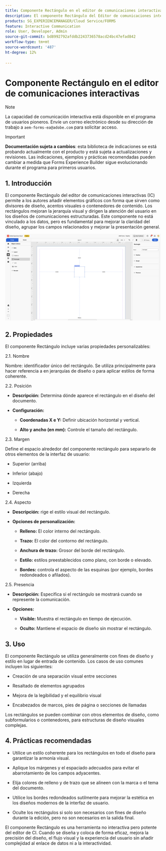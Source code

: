 ```yaml
---
title: Componente Rectángulo en el editor de comunicaciones interactivas
description: El componente Rectángulo del Editor de comunicaciones interactivas en AEM Forms permite a los autores añadir elementos gráficos con forma que sirven como divisores de diseño, acentos visuales o contenedores de contenido.
products: SG_EXPERIENCEMANAGER/Cloud Service/FORMS
feature: Interactive Communication
role: User, Developer, Admin
source-git-commit: bd8992792afddb2243736578acd24bc47efad842
workflow-type: tm+mt
source-wordcount: '487'
ht-degree: 12%

---
```



# Componente Rectángulo en el editor de comunicaciones interactivas

>[!NOTE]
>
> La capacidad de comunicación interactiva está disponible en el programa de usuarios pioneros. Envíe un correo electrónico desde su dirección de trabajo a `aem-forms-ea@adobe.com` para solicitar acceso.

>[!IMPORTANT]
>
> **Documentación sujeta a cambios**: esta biblioteca de indicaciones se está probando actualmente con el producto y está sujeta a actualizaciones y revisiones. Las indicaciones, ejemplos y prácticas recomendadas pueden cambiar a medida que Forms Experience Builder sigue evolucionando durante el programa para primeros usuarios.

## &#x200B;1. Introducción

El componente Rectángulo del editor de comunicaciones interactivas (IC) permite a los autores añadir elementos gráficos con forma que sirven como divisores de diseño, acentos visuales o contenedores de contenido. Los rectángulos mejoran la jerarquía visual y dirigen la atención del usuario en los diseños de comunicaciones estructuradas.
Este componente no está vinculado a los datos, pero es fundamental para mejorar la claridad del diseño, agrupar los campos relacionados y mejorar la presentación general.

![Buscar documento CI](/help/forms/interactive-communication/assets/rectangle.png)

## &#x200B;2. Propiedades

El componente Rectángulo incluye varias propiedades personalizables:

2.1. Nombre

Nombre: identificador único del rectángulo. Se utiliza principalmente para hacer referencia a en jerarquías de diseño o para aplicar estilos de forma coherente.

2.2. Posición

- **Descripción:** Determina dónde aparece el rectángulo en el diseño del documento.

- **Configuración:**

   - **Coordenadas X e Y:** Definir ubicación horizontal y vertical.

   - **Alto y ancho (en mm):** Controle el tamaño del rectángulo.

2.3. Margen

Define el espacio alrededor del componente rectángulo para separarlo de otros elementos de la interfaz de usuario:

- Superior (arriba)

- Inferior (abajo)

- Izquierda

- Derecha

2.4. Aspecto

- **Descripción:** rige el estilo visual del rectángulo.

- **Opciones de personalización:**

   - **Relleno:** El color interno del rectángulo.

   - **Trazo:** El color del contorno del rectángulo.

   - **Anchura de trazo:** Grosor del borde del rectángulo.

   - **Estilo:** estilos preestablecidos como plano, con borde o elevado.

   - **Bordes:** controla el aspecto de las esquinas (por ejemplo, bordes redondeados o afilados).

2.5. Presencia

- **Descripción:** Especifica si el rectángulo se mostrará cuando se represente la comunicación.

- **Opciones:**

   - **Visible:** Muestra el rectángulo en tiempo de ejecución.

   - **Oculto:** Mantiene el espacio de diseño sin mostrar el rectángulo.

## &#x200B;3. Uso

El componente Rectángulo se utiliza generalmente con fines de diseño y estilo en lugar de entrada de contenido. Los casos de uso comunes incluyen los siguientes:

- Creación de una separación visual entre secciones

- Resaltado de elementos agrupados

- Mejora de la legibilidad y el equilibrio visual

- Encabezados de marcos, pies de página o secciones de llamadas

Los rectángulos se pueden combinar con otros elementos de diseño, como subformularios o contenedores, para estructuras de diseño visuales complejas.

## &#x200B;4. Prácticas recomendadas

- Utilice un estilo coherente para los rectángulos en todo el diseño para garantizar la armonía visual.

- Aplique los márgenes y el espaciado adecuados para evitar el abarrotamiento de los campos adyacentes.

- Elija colores de relleno y de trazo que se alineen con la marca o el tema del documento.

- Utilice los bordes redondeados sutilmente para mejorar la estética en los diseños modernos de la interfaz de usuario.

- Oculte los rectángulos si solo son necesarios con fines de diseño durante la edición, pero no son necesarios en la salida final.

El componente Rectángulo es una herramienta no interactiva pero potente del editor de CI. Cuando se diseña y coloca de forma eficaz, mejora la precisión del diseño, el flujo visual y la experiencia del usuario sin añadir complejidad al enlace de datos ni a la interactividad.


